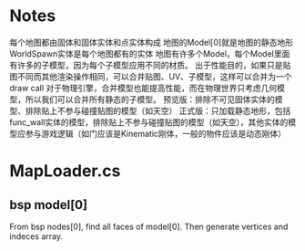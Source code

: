 # Notes
每个地图都由固体和固体实体和点实体构成
地图的Model[0]就是地图的静态地形
WorldSpawn实体是每个地图都有的实体
地图有许多个Model，每个Model里面有许多的子模型，因为每个子模型应用不同的材质。
出于性能目的，如果只是贴图不同而其他渲染操作相同，可以合并贴图、UV、子模型，这样可以合并为一个draw call
对于物理引擎，合并模型也能提高性能，而在物理世界只考虑几何模型，所以我们可以合并所有静态的子模型。
预览版：排除不可见固体实体的模型、排除贴上不参与碰撞贴图的模型（如天空）
正式版：只加载静态地形，包括func_wall实体的模型，排除贴上不参与碰撞贴图的模型（如天空），其他实体的模型应参与游戏逻辑（如门应该是Kinematic刚体，一般的物件应该是动态刚体）


# MapLoader.cs

## bsp model[0]

From bsp nodes[0], find all faces of model[0]. Then generate vertices and indeces array.